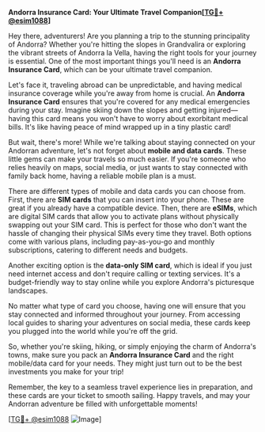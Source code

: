 **Andorra Insurance Card: Your Ultimate Travel Companion[[TG💪+ @esim1088](https://t.me/s/esim1088)]**

Hey there, adventurers! Are you planning a trip to the stunning principality of Andorra? Whether you're hitting the slopes in Grandvalira or exploring the vibrant streets of Andorra la Vella, having the right tools for your journey is essential. One of the most important things you'll need is an **Andorra Insurance Card**, which can be your ultimate travel companion.

Let's face it, traveling abroad can be unpredictable, and having medical insurance coverage while you're away from home is crucial. An **Andorra Insurance Card** ensures that you're covered for any medical emergencies during your stay. Imagine skiing down the slopes and getting injured—having this card means you won't have to worry about exorbitant medical bills. It's like having peace of mind wrapped up in a tiny plastic card!

But wait, there's more! While we're talking about staying connected on your Andorran adventure, let's not forget about **mobile and data cards**. These little gems can make your travels so much easier. If you're someone who relies heavily on maps, social media, or just wants to stay connected with family back home, having a reliable mobile plan is a must. 

There are different types of mobile and data cards you can choose from. First, there are **SIM cards** that you can insert into your phone. These are great if you already have a compatible device. Then, there are **eSIMs**, which are digital SIM cards that allow you to activate plans without physically swapping out your SIM card. This is perfect for those who don't want the hassle of changing their physical SIMs every time they travel. Both options come with various plans, including pay-as-you-go and monthly subscriptions, catering to different needs and budgets.

Another exciting option is the **data-only SIM card**, which is ideal if you just need internet access and don't require calling or texting services. It's a budget-friendly way to stay online while you explore Andorra's picturesque landscapes.

No matter what type of card you choose, having one will ensure that you stay connected and informed throughout your journey. From accessing local guides to sharing your adventures on social media, these cards keep you plugged into the world while you're off the grid.

So, whether you're skiing, hiking, or simply enjoying the charm of Andorra's towns, make sure you pack an **Andorra Insurance Card** and the right mobile/data card for your needs. They might just turn out to be the best investments you make for your trip!

Remember, the key to a seamless travel experience lies in preparation, and these cards are your ticket to smooth sailing. Happy travels, and may your Andorran adventure be filled with unforgettable moments!

[[TG💪+ @esim1088](https://t.me/s/esim1088) ![Image](https://i.postimg.cc/Y0z9fWf4/image.png)]